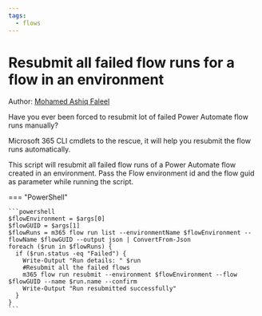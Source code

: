 ```yaml
---
tags:  
  - flows
---
```


# Resubmit all failed flow runs for a flow in an environment

Author: [Mohamed Ashiq Faleel](https://ashiqf.com/2021/05/09/resubmit-your-failed-power-automate-flow-runs-automatically-using-m365-cli-and-rest-api/)

Have you ever been forced to resubmit lot of failed Power Automate flow runs manually?

Microsoft 365 CLI cmdlets to the rescue, it will help you resubmit the flow runs automatically.

This script will resubmit all failed flow runs of a Power Automate flow created in an environment. Pass the Flow environment id and the flow guid as parameter while running the script.

=== "PowerShell"

    ```powershell
    $flowEnvironment = $args[0]
    $flowGUID = $args[1]
    $flowRuns = m365 flow run list --environmentName $flowEnvironment --flowName $flowGUID --output json | ConvertFrom-Json
    foreach ($run in $flowRuns) {
      if ($run.status -eq "Failed") {
        Write-Output "Run details: " $run
        #Resubmit all the failed flows
        m365 flow run resubmit --environment $flowEnvironment --flow $flowGUID --name $run.name --confirm
        Write-Output "Run resubmitted successfully"
      }
    }
    ```
